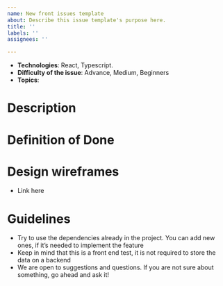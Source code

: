 ```yaml
---
name: New front issues template
about: Describe this issue template's purpose here.
title: ''
labels: ''
assignees: ''

---
```


* **Technologies**: React, Typescript.
* **Difficulty of the issue**: Advance, Medium, Beginners
* **Topics**: 

# Description



# Definition of Done


# Design wireframes

- Link here

# Guidelines
- Try to use the dependencies already in the project. You can add new ones, if it’s needed to implement the feature
- Keep in mind that this is a front end test, it is not required to store the data on a backend
- We are open to suggestions and questions. If you are not sure about something, go ahead and ask it!
